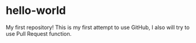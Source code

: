 # hello-world
My first repository!
This is my first attempt to use GitHub,
I also will try to use Pull Request function.
